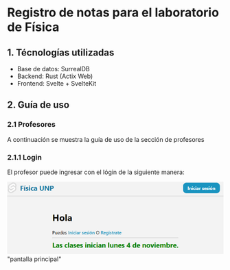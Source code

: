 # Registro de notas para el laboratorio de Física

## 1. Técnologías utilizadas

* Base de datos: SurrealDB
* Backend: Rust (Actix Web)
* Frontend: Svelte + SvelteKit

## 2. Guía de uso

### 2.1 Profesores

A continuación se muestra la guía de uso de la sección de profesores

### 2.1.1 Login

El profesor puede ingresar con el lógin de la siguiente manera:

![pantalla principal](user_guide/f1.png) "pantalla principal"
